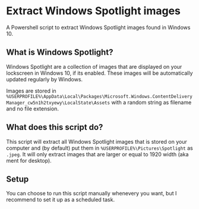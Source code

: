 # Extract Windows Spotlight images
A Powershell script to extract Windows Spotlight images found in Windows 10.

## What is Windows Spotlight?
Windows Spotlight are a collection of images that are displayed on your lockscreen in Windows 10, if its enabled. These images will be automatically updated regularly by Windows.

Images are stored in `%USERPROFILE%\AppData\Local\Packages\Microsoft.Windows.ContentDeliveryManager_cw5n1h2txyewy\LocalState\Assets` with a random string as filename and no file extension.

## What does this script do?
This script will extract all Windows Spotlight images that is stored on your computer and (by default) put them in `%USERPROFILE%\Pictures\Spotlight` as `.jpeg`.
It will only extract images that are larger or equal to 1920 width (aka ment for desktop).

## Setup
You can choose to run this script manually whenevery you want, but I recommend to set it up as a scheduled task.
